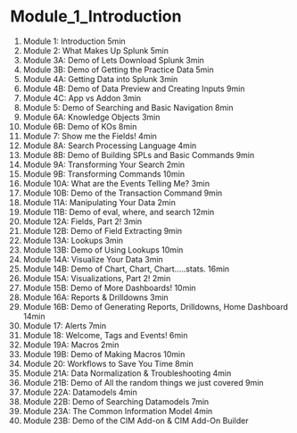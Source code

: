 # Module_1_Introduction

1. Module 1: Introduction
5min
2. Module 2: What Makes Up Splunk
5min
3. Module 3A: Demo of Lets Download Splunk
3min
4. Module 3B: Demo of Getting the Practice Data
5min
5. Module 4A: Getting Data into Splunk
3min
6. Module 4B: Demo of Data Preview and Creating Inputs
9min
7. Module 4C: App vs Addon
3min
8. Module 5: Demo of Searching and Basic Navigation
8min
9. Module 6A: Knowledge Objects
3min
10. Module 6B: Demo of KOs
8min
11. Module 7: Show me the Fields!
4min
12. Module 8A: Search Processing Language
4min
13. Module 8B: Demo of Building SPLs and Basic Commands
9min
14. Module 9A: Transforming Your Search
2min
15. Module 9B: Transforming Commands
10min
16. Module 10A: What are the Events Telling Me?
3min
17. Module 10B: Demo of the Transaction Command
9min
18. Module 11A: Manipulating Your Data
2min
19. Module 11B: Demo of eval, where, and search
12min
20. Module 12A: Fields, Part 2!
3min
21. Module 12B: Demo of Field Extracting
9min
22. Module 13A: Lookups
3min
23. Module 13B: Demo of Using Lookups
10min
24. Module 14A: Visualize Your Data
3min
25. Module 14B: Demo of Chart, Chart, Chart.....stats.
16min
26. Module 15A: Visualizations, Part 2!
2min
27. Module 15B: Demo of More Dashboards!
10min
28. Module 16A: Reports & Drilldowns
3min
29. Module 16B: Demo of Generating Reports, Drilldowns, Home Dashboard
14min
30. Module 17: Alerts
7min
31. Module 18: Welcome, Tags and Events!
6min
32. Module 19A: Macros
2min
33. Module 19B: Demo of Making Macros
10min
34. Module 20: Workflows to Save You Time
8min
35. Module 21A: Data Normalization & Troubleshooting
4min
36. Module 21B: Demo of All the random things we just covered
9min
37. Module 22A: Datamodels
4min
38. Module 22B: Demo of Searching Datamodels
7min
39. Module 23A: The Common Information Model
4min
40. Module 23B: Demo of the CIM Add-on & CIM Add-On Builder